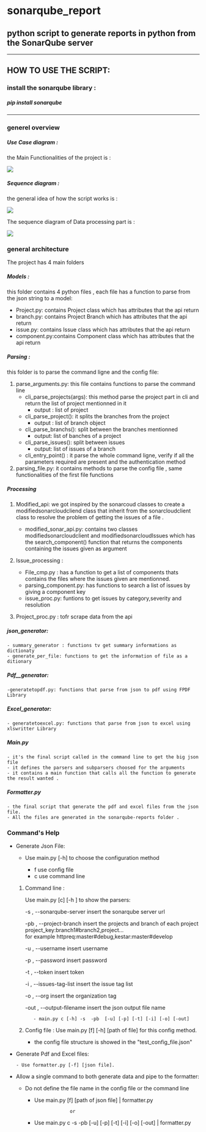# sonarqube_report
## python script to generate reports in python from the SonarQube server
---
## HOW TO USE THE SCRIPT:

### install the sonarqube library : 

##### pip install sonarqube
---
### generel overview

##### Use Case diagram :
the Main Functionalities of the project is :

<img src="doc/diagrams/Use_Case_diagram/diag_use_case.PNG">

##### Sequence diagram : 

the general idea of how the script works is : 

<img src="doc/diagrams/sequence_diagram/requesting_json_format_sequence_diagram.jpg">

The sequence diagram of Data processing part is : 

<img src="doc/diagrams/sequence_diagram/Data_processing_sequence_diagram.jpg">

### general architecture 
The project has 4 main folders 

##### Models :
this folder contains 4 python files , each file has a function to parse from the json string to a model:
* Project.py: contains Project class which has attributes that the api return
* branch.py:  contains Project Branch which has attributes that the api return
* issue.py:  contains Issue class which  has attributes that the api return 
* component.py:contains Component class which  has attributes that the api return 

##### Parsing :
this folder is to parse the command ligne and the config file:
1. parse_arguments.py: this file contains functions to parse the command line 
   - cli_parse_projects(args): this method parse the project part in cli and return the list of project mentionned in it
        - output : list of project 
   - cli_parse_project(): it splits the branches from the project 
        - output : list of branch object 
   - cli_parse_branchs(): split between the branches mentionned 
        - output: list of banches of a project
   - cli_parse_issues(): split between issues 
        - output: list of issues of a branch 
   - cli_entry_point() : it parse the whole command ligne, verify if all the parameters required are present and the authentication method
2. parsing_file.py: it contains methods to parse the config file , same functionalities of the first file functions

##### Processing 
1. Modified_api: we got inspired by the sonarcoud classes to create a modifiedsonarcloudcliend class that inherit from the sonarcloudclient class to resolve the                      problem of getting the issues of a file .
    - modified_sonar_api.py: contains two classes modifiedsonarcloudclient and modifiedsonarcloudIssues which has the search_component() function that returns the components containing the issues given as argument
2. Issue_processing : 
    - File_cmp.py : has a function to get a list of components thats contains the files where the issues given are mentionned.
    - parsing_component.py: has functions to search a list of issues by giving a component key
    - issue_proc.py:  funtions to get issues by category,severity and resolution
    
3. Project_proc.py : tofr scrape data from the api

##### json_generator:
    - summary_generator : functions tv get summary informations as dictionaty
    - generate_per_file: functions to get the information of file as a ditionary 
    
##### Pdf__generator:
    -generatetopdf.py: functions that parse from json to pdf using FPDF Library
    
##### Excel_generator:
    - generatetoexcel.py: functions that parse from json to excel using xlswritter Library

##### Main.py
    - it's the final script called in the command line to get the big json file 
    - it defines the parsers and subparsers choosed for the arguments
    - it contains a main function that calls all the function to generate the result wanted .
    
##### Formatter.py
    - the final script that generate the pdf and excel files from the json file.
    - All the files are generated in the sonarqube-reports folder .
    
### Command's Help
  * Generate Json File:
    - Use main.py [-h] to choose the configuration method
    
        - f                   use config file
        - c                   use command line
        
     1. Command line :
     
        Use main.py [c] [-h ] to show the parsers:
        
          -s , --sonarqube-server         insert the sonarqube server url
          
         -pb , --project-branch          insert the projects and branch of each project project_key:branch1#branch2,project...      
                                        for example httpreq:master#debug,kestar:master#develop
                                        
         -u , --username                 insert username
         
         -p , --password                 insert password
         
         -t , --token                    insert token
         
         -i , --issues-tag-list          insert the issue tag list
         
         -o , --org                      insert the organization tag
         
         -out , --output-filename        insert the json output file name
         
               - main.py c [-h] -s  -pb  [-u] [-p] [-t] [-i] [-o] [-out]
               
           
     2.  Config file :
         Use main.py [f] [-h] [path of file] for this config method.
            * the config file structure is showed in the "test_config_file.json"
   * Generate Pdf and Excel files:
   
         - Use formatter.py [-f] [json file].
     
   * Allow a single command to both generate data and pipe to the formatter: 
        - Do not define the file name in the config file or the command line  
            - Use main.py [f] [path of json file] | formatter.py 
                               
                               or 
                               
            - Use main.py c -s  -pb  [-u] [-p] [-t] [-i] [-o] [-out] | formatter.py
